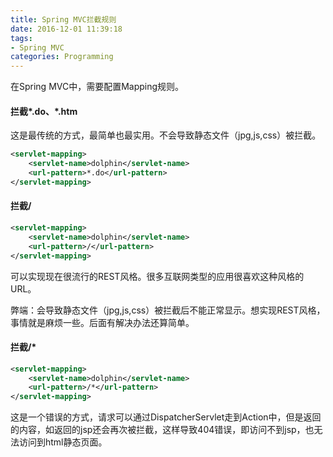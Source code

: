 ```yaml
---
title: Spring MVC拦截规则
date: 2016-12-01 11:39:18
tags:
- Spring MVC
categories: Programming
---
```


在Spring MVC中，需要配置Mapping规则。

<!-- more -->

#### 拦截*.do、*.htm

这是最传统的方式，最简单也最实用。不会导致静态文件（jpg,js,css）被拦截。

```XML
<servlet-mapping>
    <servlet-name>dolphin</servlet-name>
    <url-pattern>*.do</url-pattern>
</servlet-mapping>
```

#### 拦截/

```XML
<servlet-mapping>
    <servlet-name>dolphin</servlet-name>
    <url-pattern>/</url-pattern>
</servlet-mapping>
```

可以实现现在很流行的REST风格。很多互联网类型的应用很喜欢这种风格的URL。

弊端：会导致静态文件（jpg,js,css）被拦截后不能正常显示。想实现REST风格，事情就是麻烦一些。后面有解决办法还算简单。

#### 拦截/*


```XML
<servlet-mapping>
    <servlet-name>dolphin</servlet-name>
    <url-pattern>/*</url-pattern>
</servlet-mapping>
```

这是一个错误的方式，请求可以通过DispatcherServlet走到Action中，但是返回的内容，如返回的jsp还会再次被拦截，这样导致404错误，即访问不到jsp，也无法访问到html静态页面。

